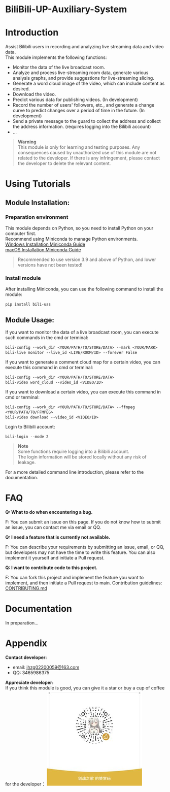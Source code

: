 # BiliBili-UP-Auxiliary-System

# Introduction
Assist Bilibili users in recording and analyzing live streaming data and video data.\
This module implements the following functions:
- Monitor the data of the live broadcast room.
- Analyze and process live-streaming room data, generate various analysis graphs, and provide suggestions for 
  live-streaming slicing.
- Generate a word cloud image of the video, which can include content as desired.
- Download the video.
- Predict various data for publishing videos. (In development)
- Record the number of users' followers, etc., and generate a change curve to predict changes over a period of time in the future. (In development)
- Send a private message to the guard to collect the address and collect the address information. (requires logging into the Bilibili account)
- ...

> **Warning**\
> This module is only for learning and testing purposes.
> Any consequences caused by unauthorized use of this module are not related to the developer.
> If there is any infringement, please contact the developer to delete the relevant content.

# Using Tutorials
## Module Installation:
### Preparation environment
This module depends on Python, so you need to install Python on your computer first.\
Recommend using Miniconda to manage Python environments.\
[Windows Installation Miniconda Guide](https://blog.csdn.net/weixin_43828245/article/details/124768518) \
[macOS Installation Miniconda Guide](https://blog.csdn.net/tangsiqi130/article/details/130112475)
> Recommended to use version 3.9 and above of Python, and lower versions have not been tested!

### Install module
After installing Miniconda, you can use the following command to install the module:
```shell
pip install bili-uas
```

## Module Usage:
If you want to monitor the data of a live broadcast room, you can execute such commands in the cmd or terminal:
```shell
bili-config --work_dir <YOUR/PATH/TO/STORE/DATA> --mark <YOUR/MARK>
bili-live monitor --live_id <LIVE/ROOM/ID> --forever False
```

If you want to generate a comment cloud map for a certain video, you can execute this command in cmd or terminal:
```shell
bili-config --work_dir <YOUR/PATH/TO/STORE/DATA>
bili-video word_cloud --video_id <VIDEO/ID>
```

If you want to download a certain video, you can execute this command in cmd or terminal:
```shell
bili-config --work_dir <YOUR/PATH/TO/STORE/DATA> --ffmpeg <YOUR/PATH/TO/FFMPEG>
bili-video download --video_id <VIDEO/ID>
```

Login to Bilibili account:
```shell
bili-login --mode 2
```

> **Note**\
> Some functions require logging into a Bilibili account.\
> The login information will be stored locally without any risk of leakage.

For a more detailed command line introduction, please refer to the documentation.

# FAQ
**Q: What to do when encountering a bug.**

F: You can submit an issue on this page. If you do not know how to submit an issue, you can contact me via email or QQ.

**Q: I need a feature that is currently not available.**

F: You can describe your requirements by submitting an issue, email, or QQ, but developers may not have the time to 
write this feature. 
You can also implement it yourself and initiate a Pull request.

**Q: I want to contribute code to this project.**

F: You can fork this project and implement the feature you want to implement, and then initiate a Pull request to main.
Contribution guidelines: [CONTRIBUTING.md](https://github.com/nemo2011/bilibili-api/blob/main/.github/CONTRIBUTING.md)

# Documentation
In preparation...

# Appendix
**Contact developer:** 
- email: jhzg02200059@163.com
- QQ: 3465986375

**Appreciate developer:**\
If you think this module is good, you can give it a star or buy a cup of coffee for the developer：
<img alt="Buy me a coffee" height="300" src="https://github.com/jhzgjhzg/BiliBili-UP-Auxiliary-System/blob/main/readme_dir/appreciation.jpg" width="300"/>

